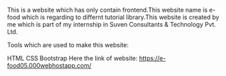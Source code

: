 This is a website which has only contain frontend.This website name is e-food which is regarding to differnt tutorial library.This website is created by me which is part of my internship in Suven Consultants & Technology Pvt. Ltd.

Tools which are used to make this website:

HTML
CSS
Bootstrap Here the link of website: https://e-food05.000webhostapp.com/
